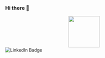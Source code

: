 ### Hi there 👋

<div id="header" align="center">
  <img src="https://media.giphy.com/media/M9gbBd9nbDrOTu1Mqx/giphy.gif" width="100"/>
</div>

<div id="badges">
  <img src="https://img.shields.io/badge/LinkedIn-blue?style=for-the-badge&logo=linkedin&logoColor=white" alt="LinkedIn Badge"/>
</div>
<!--
**siljeangelvik/siljeangelvik** is a ✨ _special_ ✨ repository because its `README.md` (this file) appears on your GitHub profile.

Here are some ideas to get you started:

- 🔭 I’m currently working on projects in school
- 🌱 I’m currently learning front-end development
- 👯 I’m looking to collaborate on web-development projects
- 💬 Ask me about ...
- 📫 How to reach me: ...
- 😄 Pronouns: ...
- ⚡ Fun fact: ...
-->
